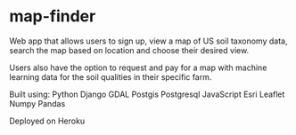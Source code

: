 # map-finder

Web app that allows users to sign up, view a map of 
US soil taxonomy data, search the map based on location and choose their desired view.

Users also have the option to request and pay for a map with machine learning data for the soil qualities in their specific farm. 

Built using:
Python
Django
GDAL
Postgis
Postgresql
JavaScript
Esri
Leaflet
Numpy
Pandas

Deployed on Heroku



